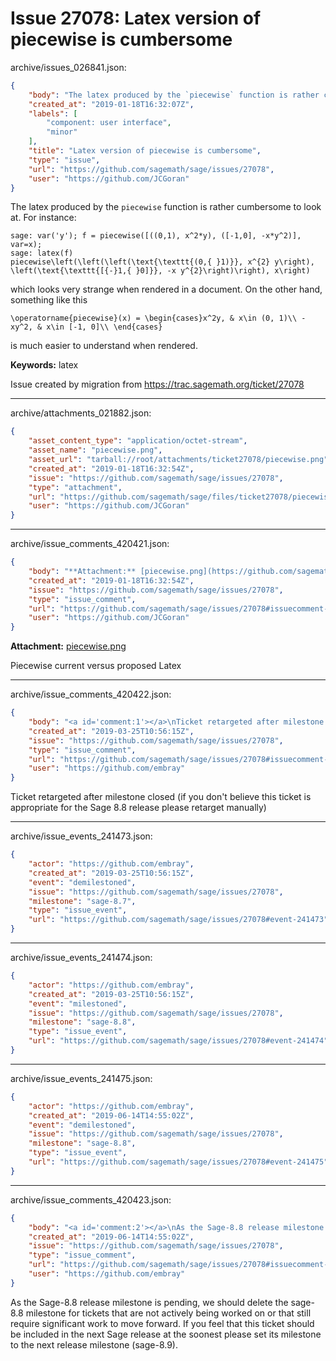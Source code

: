 # Issue 27078: Latex version of piecewise is cumbersome

archive/issues_026841.json:
```json
{
    "body": "The latex produced by the `piecewise` function is rather cumbersome to look at. For instance:\n\n```\nsage: var('y'); f = piecewise([((0,1), x^2*y), ([-1,0], -x*y^2)], var=x);\nsage: latex(f)\npiecewise\\left(\\left(\\left(\\text{\\texttt{(0,{ }1)}}, x^{2} y\\right), \\left(\\text{\\texttt{[{-}1,{ }0]}}, -x y^{2}\\right)\\right), x\\right)\n```\nwhich looks very strange when rendered in a document. On the other hand, something like this\n\n```\n\\operatorname{piecewise}(x) = \\begin{cases}x^2y, & x\\in (0, 1)\\\\ -xy^2, & x\\in [-1, 0]\\\\ \\end{cases}\n```\nis much easier to understand when rendered.\n\n**Keywords:** latex\n\nIssue created by migration from https://trac.sagemath.org/ticket/27078\n\n",
    "created_at": "2019-01-18T16:32:07Z",
    "labels": [
        "component: user interface",
        "minor"
    ],
    "title": "Latex version of piecewise is cumbersome",
    "type": "issue",
    "url": "https://github.com/sagemath/sage/issues/27078",
    "user": "https://github.com/JCGoran"
}
```
The latex produced by the `piecewise` function is rather cumbersome to look at. For instance:

```
sage: var('y'); f = piecewise([((0,1), x^2*y), ([-1,0], -x*y^2)], var=x);
sage: latex(f)
piecewise\left(\left(\left(\text{\texttt{(0,{ }1)}}, x^{2} y\right), \left(\text{\texttt{[{-}1,{ }0]}}, -x y^{2}\right)\right), x\right)
```
which looks very strange when rendered in a document. On the other hand, something like this

```
\operatorname{piecewise}(x) = \begin{cases}x^2y, & x\in (0, 1)\\ -xy^2, & x\in [-1, 0]\\ \end{cases}
```
is much easier to understand when rendered.

**Keywords:** latex

Issue created by migration from https://trac.sagemath.org/ticket/27078





---

archive/attachments_021882.json:
```json
{
    "asset_content_type": "application/octet-stream",
    "asset_name": "piecewise.png",
    "asset_url": "tarball://root/attachments/ticket27078/piecewise.png",
    "created_at": "2019-01-18T16:32:54Z",
    "issue": "https://github.com/sagemath/sage/issues/27078",
    "type": "attachment",
    "url": "https://github.com/sagemath/sage/files/ticket27078/piecewise.png",
    "user": "https://github.com/JCGoran"
}
```



---

archive/issue_comments_420421.json:
```json
{
    "body": "**Attachment:** [piecewise.png](https://github.com/sagemath/sage/files/ticket27078/piecewise.png)\n\nPiecewise current versus proposed Latex",
    "created_at": "2019-01-18T16:32:54Z",
    "issue": "https://github.com/sagemath/sage/issues/27078",
    "type": "issue_comment",
    "url": "https://github.com/sagemath/sage/issues/27078#issuecomment-420421",
    "user": "https://github.com/JCGoran"
}
```

**Attachment:** [piecewise.png](https://github.com/sagemath/sage/files/ticket27078/piecewise.png)

Piecewise current versus proposed Latex



---

archive/issue_comments_420422.json:
```json
{
    "body": "<a id='comment:1'></a>\nTicket retargeted after milestone closed (if you don't believe this ticket is appropriate for the Sage 8.8 release please retarget manually)",
    "created_at": "2019-03-25T10:56:15Z",
    "issue": "https://github.com/sagemath/sage/issues/27078",
    "type": "issue_comment",
    "url": "https://github.com/sagemath/sage/issues/27078#issuecomment-420422",
    "user": "https://github.com/embray"
}
```

<a id='comment:1'></a>
Ticket retargeted after milestone closed (if you don't believe this ticket is appropriate for the Sage 8.8 release please retarget manually)



---

archive/issue_events_241473.json:
```json
{
    "actor": "https://github.com/embray",
    "created_at": "2019-03-25T10:56:15Z",
    "event": "demilestoned",
    "issue": "https://github.com/sagemath/sage/issues/27078",
    "milestone": "sage-8.7",
    "type": "issue_event",
    "url": "https://github.com/sagemath/sage/issues/27078#event-241473"
}
```



---

archive/issue_events_241474.json:
```json
{
    "actor": "https://github.com/embray",
    "created_at": "2019-03-25T10:56:15Z",
    "event": "milestoned",
    "issue": "https://github.com/sagemath/sage/issues/27078",
    "milestone": "sage-8.8",
    "type": "issue_event",
    "url": "https://github.com/sagemath/sage/issues/27078#event-241474"
}
```



---

archive/issue_events_241475.json:
```json
{
    "actor": "https://github.com/embray",
    "created_at": "2019-06-14T14:55:02Z",
    "event": "demilestoned",
    "issue": "https://github.com/sagemath/sage/issues/27078",
    "milestone": "sage-8.8",
    "type": "issue_event",
    "url": "https://github.com/sagemath/sage/issues/27078#event-241475"
}
```



---

archive/issue_comments_420423.json:
```json
{
    "body": "<a id='comment:2'></a>\nAs the Sage-8.8 release milestone is pending, we should delete the sage-8.8 milestone for tickets that are not actively being worked on or that still require significant work to move forward.  If you feel that this ticket should be included in the next Sage release at the soonest please set its milestone to the next release milestone (sage-8.9).",
    "created_at": "2019-06-14T14:55:02Z",
    "issue": "https://github.com/sagemath/sage/issues/27078",
    "type": "issue_comment",
    "url": "https://github.com/sagemath/sage/issues/27078#issuecomment-420423",
    "user": "https://github.com/embray"
}
```

<a id='comment:2'></a>
As the Sage-8.8 release milestone is pending, we should delete the sage-8.8 milestone for tickets that are not actively being worked on or that still require significant work to move forward.  If you feel that this ticket should be included in the next Sage release at the soonest please set its milestone to the next release milestone (sage-8.9).
